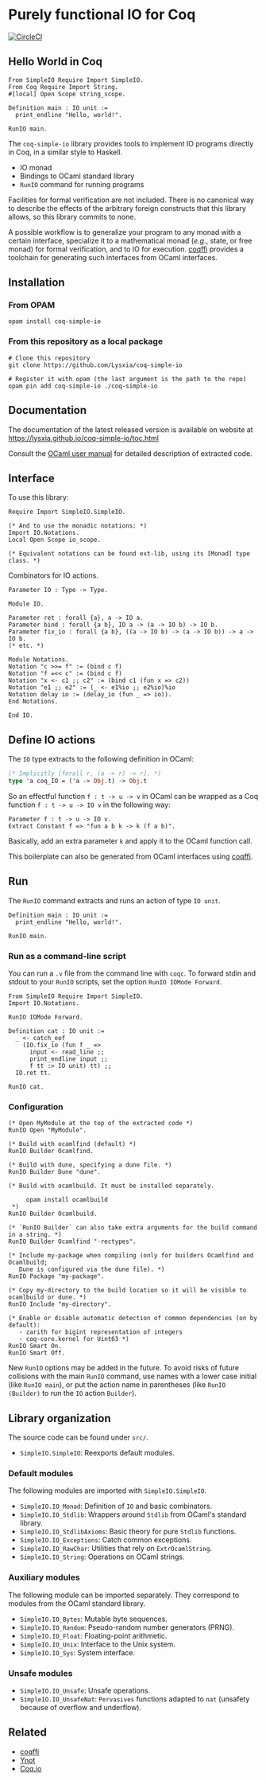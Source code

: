 # Purely functional IO for Coq

[![CircleCI](https://dl.circleci.com/status-badge/img/gh/Lysxia/coq-simple-io/tree/master.svg?style=svg)](https://dl.circleci.com/status-badge/redirect/gh/Lysxia/coq-simple-io/tree/master)

## Hello World in Coq

```coq
From SimpleIO Require Import SimpleIO.
From Coq Require Import String.
#[local] Open Scope string_scope.

Definition main : IO unit :=
  print_endline "Hello, world!".

RunIO main.
```

The `coq-simple-io` library provides tools to implement IO programs directly in Coq, in a
similar style to Haskell.

- IO monad
- Bindings to OCaml standard library
- `RunIO` command for running programs

Facilities for formal verification are not included.
There is no canonical way to describe the effects of the arbitrary foreign
constructs that this library allows, so this library commits to none.

A possible workflow is to generalize your program to any monad with a
certain interface, specialize it to a mathematical monad (*e.g.*, state, or free monad)
for formal verification, and to IO for execution.
[coqffi](https://github.com/coq-community/coqffi) provides a toolchain for
generating such interfaces from OCaml interfaces.

## Installation

### From OPAM

```
opam install coq-simple-io
```

### From this repository as a local package

```
# Clone this repository
git clone https://github.com/Lysxia/coq-simple-io

# Register it with opam (the last argument is the path to the repo)
opam pin add coq-simple-io ./coq-simple-io
```

## Documentation

The documentation of the latest released version is available on website at
https://lysxia.github.io/coq-simple-io/toc.html

Consult the [OCaml user manual](https://caml.inria.fr/pub/docs/manual-ocaml/)
for detailed description of extracted code.

## Interface

To use this library:

```coq
Require Import SimpleIO.SimpleIO.

(* And to use the monadic notations: *)
Import IO.Notations.
Local Open Scope io_scope.

(* Equivalent notations can be found ext-lib, using its [Monad] type class. *)
```

Combinators for IO actions.

```coq
Parameter IO : Type -> Type.

Module IO.

Parameter ret : forall {a}, a -> IO a.
Parameter bind : forall {a b}, IO a -> (a -> IO b) -> IO b.
Parameter fix_io : forall {a b}, ((a -> IO b) -> (a -> IO b)) -> a -> IO b.
(* etc. *)

Module Notations.
Notation "c >>= f" := (bind c f)
Notation "f =<< c" := (bind c f)
Notation "x <- c1 ;; c2" := (bind c1 (fun x => c2))
Notation "e1 ;; e2" := (_ <- e1%io ;; e2%io)%io
Notation delay io := (delay_io (fun _ => io)).
End Notations.

End IO.
```

## Define IO actions

The `IO` type extracts to the following definition in OCaml:

```ocaml
(* Implicitly [forall r, (a -> r) -> r]. *)
type 'a coq_IO = ('a -> Obj.t) -> Obj.t
```

So an effectful function `f : t -> u -> v` in OCaml can be wrapped
as a Coq function `f : t -> u -> IO v` in the following way:

```coq
Parameter f : t -> u -> IO v.
Extract Constant f => "fun a b k -> k (f a b)".
```

Basically, add an extra parameter `k` and apply it to the OCaml function call.

This boilerplate can also be generated from OCaml interfaces using
[coqffi](https://github.com/coq-community/coqffi).

## Run

The `RunIO` command extracts and runs an action of type `IO unit`.

```coq
Definition main : IO unit :=
  print_endline "Hello, world!".

RunIO main.
```

### Run as a command-line script

You can run a `.v` file from the command line with `coqc`.
To forward stdin and stdout to your `RunIO` scripts,
set the option `RunIO IOMode Forward`.

```coq
From SimpleIO Require Import SimpleIO.
Import IO.Notations.

RunIO IOMode Forward.

Definition cat : IO unit :=
  _ <- catch_eof
    (IO.fix_io (fun f _ =>
      input <- read_line ;;
      print_endline input ;;
      f tt :> IO unit) tt) ;;
  IO.ret tt.

RunIO cat.
```

### Configuration

```coq
(* Open MyModule at the top of the extracted code *)
RunIO Open "MyModule".

(* Build with ocamlfind (default) *)
RunIO Builder Ocamlfind.

(* Build with dune, specifying a dune file. *)
RunIO Builder Dune "dune".

(* Build with ocamlbuild. It must be installed separately.

     opam install ocamlbuild
 *)
RunIO Builder Ocamlbuild.

(* `RunIO Builder` can also take extra arguments for the build command in a string. *)
RunIO Builder Ocamlfind "-rectypes".

(* Include my-package when compiling (only for builders Ocamlfind and Ocamlbuild;
   Dune is configured via the dune file). *)
RunIO Package "my-package".

(* Copy my-directory to the build location so it will be visible to ocamlbuild or dune. *)
RunIO Include "my-directory".

(* Enable or disable automatic detection of common dependencies (on by default):
   - zarith for bigint representation of integers
   - coq-core.kernel for Uint63 *)
RunIO Smart On.
RunIO Smart Off.
```

New `RunIO` options may be added in the future.
To avoid risks of future collisions with the main `RunIO` command,
use names with a lower case initial (like `RunIO main`),
or put the action name in parentheses (like `RunIO (Builder)` to run the `IO` action `Builder`).

## Library organization

The source code can be found under `src/`.

- `SimpleIO.SimpleIO`: Reexports default modules.

### Default modules

The following modules are imported with `SimpleIO.SimpleIO`.

- `SimpleIO.IO_Monad`: Definition of `IO` and basic combinators.
- `SimpleIO.IO_Stdlib`: Wrappers around `Stdlib` from OCaml's standard library.
- `SimpleIO.IO_StdlibAxioms`: Basic theory for pure `Stdlib` functions.
- `SimpleIO.IO_Exceptions`: Catch common exceptions.
- `SimpleIO.IO_RawChar`: Utilities that rely on `ExtrOcamlString`.
- `SimpleIO.IO_String`: Operations on OCaml strings.

### Auxiliary modules

The following module can be imported separately.
They correspond to modules from the OCaml standard library.

- `SimpleIO.IO_Bytes`: Mutable byte sequences.
- `SimpleIO.IO_Random`: Pseudo-random number generators (PRNG).
- `SimpleIO.IO_Float`: Floating-point arithmetic.
- `SimpleIO.IO_Unix`: Interface to the Unix system.
- `SimpleIO.IO_Sys`: System interface.

### Unsafe modules

- `SimpleIO.IO_Unsafe`: Unsafe operations.
- `SimpleIO.IO_UnsafeNat`: `Pervasives` functions adapted to `nat`
  (unsafety because of overflow and underflow).

## Related

- [coqffi](https://github.com/coq-community/coqffi)
- [Ynot](https://github.com/ynot-harvard/ynot)
- [Coq.io](http://coq.io)

